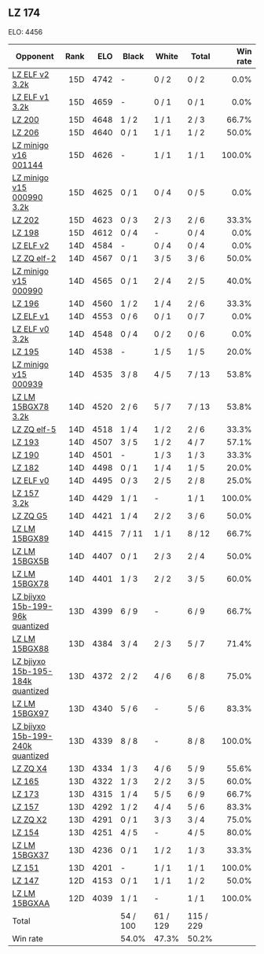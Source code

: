 ## LZ 174 ##

ELO: 4456

Opponent | Rank | ELO | Black | White | Total | Win rate
---------|-----:|----:|-------|-------|-------|-------:
[LZ ELF v2 3.2k](LZ%20ELF%20v2%203.2k.md) | 15D | 4742 | - | 0 / 2 | 0 / 2 | 0.0%
[LZ ELF v1 3.2k](LZ%20ELF%20v1%203.2k.md) | 15D | 4659 | - | 0 / 1 | 0 / 1 | 0.0%
[LZ 200](LZ%20200.md) | 15D | 4648 | 1 / 2 | 1 / 1 | 2 / 3 | 66.7%
[LZ 206](LZ%20206.md) | 15D | 4640 | 0 / 1 | 1 / 1 | 1 / 2 | 50.0%
[LZ minigo v16 001144](LZ%20minigo%20v16%20001144.md) | 15D | 4626 | - | 1 / 1 | 1 / 1 | 100.0%
[LZ minigo v15 000990 3.2k](LZ%20minigo%20v15%20000990%203.2k.md) | 15D | 4625 | 0 / 1 | 0 / 4 | 0 / 5 | 0.0%
[LZ 202](LZ%20202.md) | 15D | 4623 | 0 / 3 | 2 / 3 | 2 / 6 | 33.3%
[LZ 198](LZ%20198.md) | 15D | 4612 | 0 / 4 | - | 0 / 4 | 0.0%
[LZ ELF v2](LZ%20ELF%20v2.md) | 14D | 4584 | - | 0 / 4 | 0 / 4 | 0.0%
[LZ ZQ elf-2](LZ%20ZQ%20elf-2.md) | 14D | 4567 | 0 / 1 | 3 / 5 | 3 / 6 | 50.0%
[LZ minigo v15 000990](LZ%20minigo%20v15%20000990.md) | 14D | 4565 | 0 / 1 | 2 / 4 | 2 / 5 | 40.0%
[LZ 196](LZ%20196.md) | 14D | 4560 | 1 / 2 | 1 / 4 | 2 / 6 | 33.3%
[LZ ELF v1](LZ%20ELF%20v1.md) | 14D | 4553 | 0 / 6 | 0 / 1 | 0 / 7 | 0.0%
[LZ ELF v0 3.2k](LZ%20ELF%20v0%203.2k.md) | 14D | 4548 | 0 / 4 | 0 / 2 | 0 / 6 | 0.0%
[LZ 195](LZ%20195.md) | 14D | 4538 | - | 1 / 5 | 1 / 5 | 20.0%
[LZ minigo v15 000939](LZ%20minigo%20v15%20000939.md) | 14D | 4535 | 3 / 8 | 4 / 5 | 7 / 13 | 53.8%
[LZ LM 15BGX78 3.2k](LZ%20LM%2015BGX78%203.2k.md) | 14D | 4520 | 2 / 6 | 5 / 7 | 7 / 13 | 53.8%
[LZ ZQ elf-5](LZ%20ZQ%20elf-5.md) | 14D | 4518 | 1 / 4 | 1 / 2 | 2 / 6 | 33.3%
[LZ 193](LZ%20193.md) | 14D | 4507 | 3 / 5 | 1 / 2 | 4 / 7 | 57.1%
[LZ 190](LZ%20190.md) | 14D | 4501 | - | 1 / 3 | 1 / 3 | 33.3%
[LZ 182](LZ%20182.md) | 14D | 4498 | 0 / 1 | 1 / 4 | 1 / 5 | 20.0%
[LZ ELF v0](LZ%20ELF%20v0.md) | 14D | 4495 | 0 / 3 | 2 / 5 | 2 / 8 | 25.0%
[LZ 157 3.2k](LZ%20157%203.2k.md) | 14D | 4429 | 1 / 1 | - | 1 / 1 | 100.0%
[LZ ZQ G5](LZ%20ZQ%20G5.md) | 14D | 4421 | 1 / 4 | 2 / 2 | 3 / 6 | 50.0%
[LZ LM 15BGX89](LZ%20LM%2015BGX89.md) | 14D | 4415 | 7 / 11 | 1 / 1 | 8 / 12 | 66.7%
[LZ LM 15BGX5B](LZ%20LM%2015BGX5B.md) | 14D | 4407 | 0 / 1 | 2 / 3 | 2 / 4 | 50.0%
[LZ LM 15BGX78](LZ%20LM%2015BGX78.md) | 14D | 4401 | 1 / 3 | 2 / 2 | 3 / 5 | 60.0%
[LZ bjiyxo 15b-199-96k quantized](LZ%20bjiyxo%2015b-199-96k%20quantized.md) | 13D | 4399 | 6 / 9 | - | 6 / 9 | 66.7%
[LZ LM 15BGX88](LZ%20LM%2015BGX88.md) | 13D | 4384 | 3 / 4 | 2 / 3 | 5 / 7 | 71.4%
[LZ bjiyxo 15b-195-184k quantized](LZ%20bjiyxo%2015b-195-184k%20quantized.md) | 13D | 4372 | 2 / 2 | 4 / 6 | 6 / 8 | 75.0%
[LZ LM 15BGX97](LZ%20LM%2015BGX97.md) | 13D | 4340 | 5 / 6 | - | 5 / 6 | 83.3%
[LZ bjiyxo 15b-199-240k quantized](LZ%20bjiyxo%2015b-199-240k%20quantized.md) | 13D | 4339 | 8 / 8 | - | 8 / 8 | 100.0%
[LZ ZQ X4](LZ%20ZQ%20X4.md) | 13D | 4334 | 1 / 3 | 4 / 6 | 5 / 9 | 55.6%
[LZ 165](LZ%20165.md) | 13D | 4322 | 1 / 3 | 2 / 2 | 3 / 5 | 60.0%
[LZ 173](LZ%20173.md) | 13D | 4315 | 1 / 4 | 5 / 5 | 6 / 9 | 66.7%
[LZ 157](LZ%20157.md) | 13D | 4292 | 1 / 2 | 4 / 4 | 5 / 6 | 83.3%
[LZ ZQ X2](LZ%20ZQ%20X2.md) | 13D | 4291 | 0 / 1 | 3 / 3 | 3 / 4 | 75.0%
[LZ 154](LZ%20154.md) | 13D | 4251 | 4 / 5 | - | 4 / 5 | 80.0%
[LZ LM 15BGX37](LZ%20LM%2015BGX37.md) | 13D | 4236 | 0 / 1 | 1 / 2 | 1 / 3 | 33.3%
[LZ 151](LZ%20151.md) | 13D | 4201 | - | 1 / 1 | 1 / 1 | 100.0%
[LZ 147](LZ%20147.md) | 12D | 4153 | 0 / 1 | 1 / 1 | 1 / 2 | 50.0%
[LZ LM 15BGXAA](LZ%20LM%2015BGXAA.md) | 12D | 4039 | 1 / 1 | - | 1 / 1 | 100.0%
Total | | | 54 / 100 | 61 / 129 | 115 / 229 | 
Win rate| | | 54.0% | 47.3% | 50.2% | 
